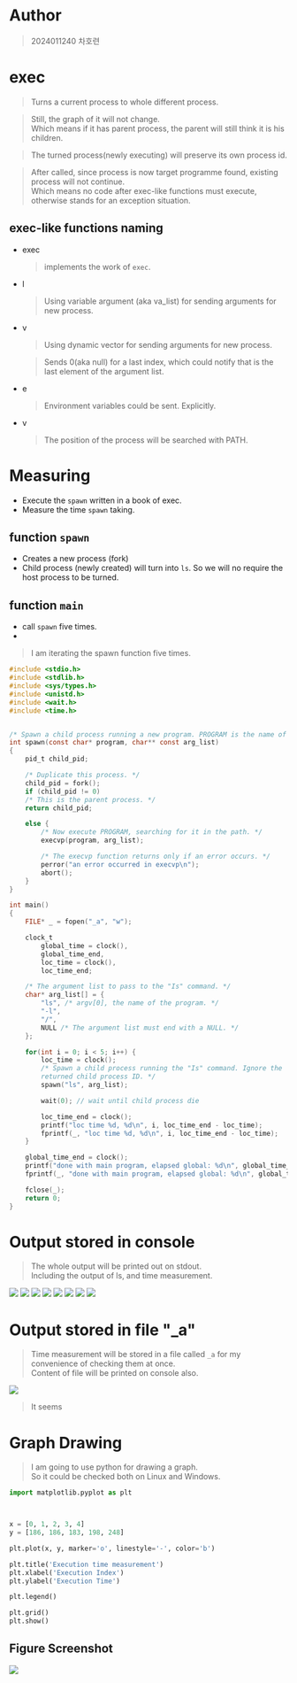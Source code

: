 # Author
> 2024011240 차호련

# exec
> Turns a current process to whole different process.  

> Still, the graph of it will not change.  
> Which means if it has parent process, the parent will still think it is his children.  

> The turned process(newly executing) will preserve its own process id.

> After called, since process is now target programme found, existing process will not continue.  
> Which means no code after exec-like functions must execute, otherwise stands for an exception situation.

## exec-like functions naming
- exec
    > implements the work of `exec`.

- l
    > Using variable argument (aka va_list) for sending arguments for new process.

- v
    > Using dynamic vector for sending arguments for new process.

    > Sends 0(aka null) for a last index, which could notify that is the last element of the argument list.

- e
    > Environment variables could be sent. Explicitly.

- v
    > The position of the process will be searched with PATH.

# Measuring
- Execute the `spawn` written in a book of exec.  
- Measure the time `spawn` taking.

## function `spawn`
- Creates a new process (fork)
- Child process (newly created) will turn into `ls`. So we will no require the host process to be turned.

## function `main`
- call `spawn` five times.
- 

> I am iterating the spawn function five times.

```c
#include <stdio.h> 
#include <stdlib.h> 
#include <sys/types.h> 
#include <unistd.h>
#include <wait.h>
#include <time.h>


/* Spawn a child process running a new program. PROGRAM is the name of the program to run; the path will be searched for this program. ARG_LIST is a NULL-terminated list of character strings to be passed as the program's argument list. Returns the process ID of the spawned process. */
int spawn(const char* program, char** const arg_list)
{ 
    pid_t child_pid;

    /* Duplicate this process. */ 
    child_pid = fork();
    if (child_pid != 0)
    /* This is the parent process. */
    return child_pid;

    else {
        /* Now execute PROGRAM, searching for it in the path. */
        execvp(program, arg_list);

        /* The execvp function returns only if an error occurs. */
        perror("an error occurred in execvp\n");
        abort();
    }
}

int main()
{
    FILE* _ = fopen("_a", "w");

    clock_t 
        global_time = clock(),
        global_time_end,
        loc_time = clock(),
        loc_time_end;

    /* The argument list to pass to the "Is" command. */ 
    char* arg_list[] = {
        "ls", /* argv[0], the name of the program. */
        "-l",
        "/",
        NULL /* The argument list must end with a NULL. */
    };

    for(int i = 0; i < 5; i++) {
        loc_time = clock();
        /* Spawn a child process running the "Is" command. Ignore the
        returned child process ID. */ 
        spawn("ls", arg_list);

        wait(0); // wait until child process die

        loc_time_end = clock();
        printf("loc time %d, %d\n", i, loc_time_end - loc_time);
        fprintf(_, "loc time %d, %d\n", i, loc_time_end - loc_time);
    }

    global_time_end = clock();
    printf("done with main program, elapsed global: %d\n", global_time_end - global_time);
    fprintf(_, "done with main program, elapsed global: %d\n", global_time_end - global_time);

    fclose(_);
    return 0;
}
```


# Output stored in console
> The whole output will be printed out on stdout.  
> Including the output of ls, and time measurement.

![](./cout0.png)
![](./cout1.png)
![](./cout2.png)
![](./cout3.png)
![](./cout4.png)
![](./cout5.png)
![](./cout6.png)
![](./cout7.png)

# Output stored in file "_a"
> Time measurement will be stored in a file called `_a` for my convenience of checking them at once.  
> Content of file will be printed on console also.

![](_aout.png)

> It seems 

# Graph Drawing
> I am going to use python for drawing a graph.  
> So it could be checked both on Linux and Windows.


```py
import matplotlib.pyplot as plt



x = [0, 1, 2, 3, 4]
y = [186, 186, 183, 198, 248]

plt.plot(x, y, marker='o', linestyle='-', color='b')

plt.title('Execution time measurement')
plt.xlabel('Execution Index')
plt.ylabel('Execution Time')

plt.legend()

plt.grid()
plt.show()
```


## Figure Screenshot
![](./figure.png)